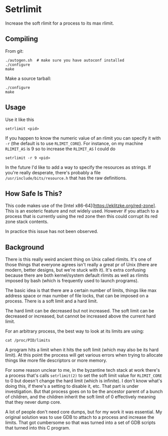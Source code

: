 # Setrlimit

Increase the soft rlimit for a process to its max rlimit.

## Compiling

From git:

    ./autogen.sh  # make sure you have autoconf installed
    ./configure
    make

Make a source tarball:

    ./configure
    make

## Usage

Use it like this

    setrlimit <pid>

If you happen to know the numeric value of an rlimit you can specify it with
`-r` (the default is to use `RLIMIT_CORE`). For instance, on my machine
`RLIMIT_AS` is 9 so to increase the `RLIMIT_AS` I could do

    setrlimit -r 9 <pid>

In the future I'd like to add a way to specify the resources as strings. If
you're really desperate, there's probably a file `/usr/include/bits/resource.h`
that has the raw definitions.

## How Safe Is This?

This code makes use of the [Intel x86-64](https://eklitzke.org/red-zone]. This
is an esoteric feature and not widely used. However if you attach to a process
that is currently using the red zone then this could corrupt its red zone stack
contents.

In practice this issue has not been observed.

## Background

There is this really weird ancient thing on Unix called rlimits. It's one of
those things that everyone agrees isn't really a great pr of Unix (there are
modern, better designs, but we're stuck with it). It's extra confusing because
there are both kernel/system default rlimits as well as rlimits imposed by bash
(which is frequently used to launch programs).

The basic idea is that there are a certain number of limits, things like max
address space or max number of file locks, that can be imposed on a process.
There is a soft limit and a hard limit.

The hard limit can be decreased but not increased. The soft limit can be
decreased or increased, but cannot be increased above the current hard limit.

For an arbitrary process, the best way to look at its limits are using:

    cat /proc/PID/limits

A program hits a limit when it hits the soft limit (which may also be its hard
limit). At this point the process will get various errors when trying to
allocate things like more file descriptors or more memory.

For some reason unclear to me, in the byzantine tech stack at work there's a
process that's calls `setrlimit(2)` to set the soft limit value for
`RLIMIT_CORE` to 0 but doesn't change the hard limit (which is infinite). I
don't know what's doing this, if there's a setting to disable it, etc. That part
is under investigation. But that process goes on to be the ancestor parent of a
bunch of children, and the children inherit the soft limit of 0 effectively
meaning that they never dump core.

A lot of people don't need core dumps, but for my work it was essential. My
original solution was to use GDB to attach to a process and increase the limits.
That got cumbersome so that was turned into a set of GDB scripts that turned
into this C program.
